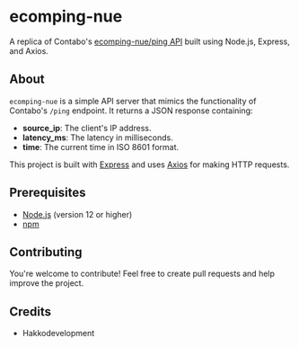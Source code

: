 # ecomping-nue

A replica of Contabo's [ecomping-nue/ping API](https://ecomping-nue.contabo.net/ping) built using Node.js, Express, and Axios.

## About

`ecomping-nue` is a simple API server that mimics the functionality of Contabo's `/ping` endpoint. It returns a JSON response containing:

- **source_ip**: The client's IP address.
- **latency_ms**: The latency in milliseconds.
- **time**: The current time in ISO 8601 format.

This project is built with [Express](https://expressjs.com/) and uses [Axios](https://axios-http.com/) for making HTTP requests.

## Prerequisites

- [Node.js](https://nodejs.org/) (version 12 or higher)
- [npm](https://www.npmjs.com/get-npm)

## Contributing
You're welcome to contribute! Feel free to create pull requests and help improve the project.

## Credits
- Hakkodevelopment
